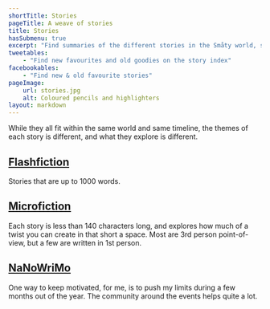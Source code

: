 ```yaml
---
shortTitle: Stories
pageTitle: A weave of stories
title: Stories
hasSubmenu: true
excerpt: "Find summaries of the different stories in the Småty world, so you can browse further and find your type of story, be they longer or shorter."
tweetables:
    - "Find new favourites and old goodies on the story index"
facebookables:
    - "Find new & old favourite stories"
pageImage:
    url: stories.jpg
    alt: Coloured pencils and highlighters
layout: markdown
---
```


While they all fit within the same world and same timeline, the themes
of each story is different, and what they explore is different.

## [Flashfiction](/stories/flashfiction)

Stories that are up to 1000 words.

## [Microfiction](/stories/microfiction)

Each story is less than 140 characters long, and explores how much
of a twist you can create in that short a space. Most are 3rd person
point-of-view, but a few are written in 1st person.

## [NaNoWriMo](/stories/nanowrimo)

One way to keep motivated, for me, is to push my limits during a few months out
of the year. The community around the events helps quite a lot.
